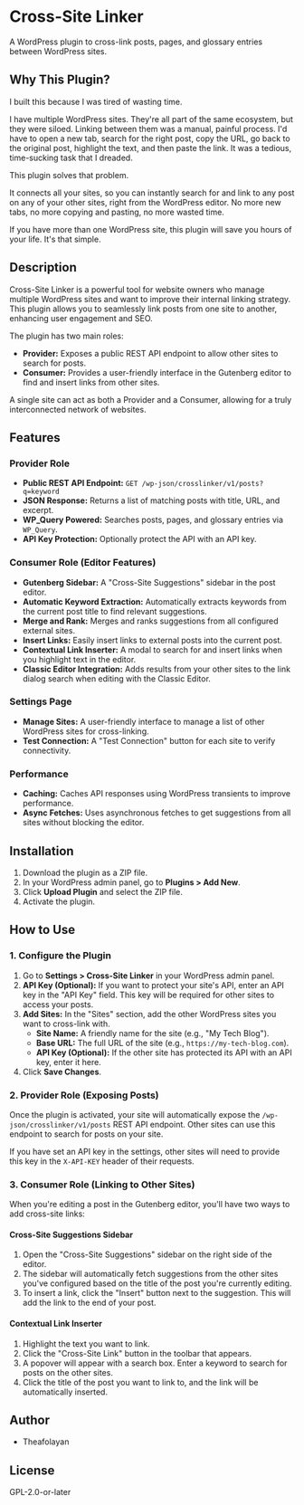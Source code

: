 # Cross-Site Linker

A WordPress plugin to cross-link posts, pages, and glossary entries between WordPress sites.

## Why This Plugin?

I built this because I was tired of wasting time.

I have multiple WordPress sites. They're all part of the same ecosystem, but they were siloed. Linking between them was a manual, painful process. I'd have to open a new tab, search for the right post, copy the URL, go back to the original post, highlight the text, and then paste the link. It was a tedious, time-sucking task that I dreaded.

This plugin solves that problem.

It connects all your sites, so you can instantly search for and link to any post on any of your other sites, right from the WordPress editor. No more new tabs, no more copying and pasting, no more wasted time.

If you have more than one WordPress site, this plugin will save you hours of your life. It's that simple.

## Description

Cross-Site Linker is a powerful tool for website owners who manage multiple WordPress sites and want to improve their internal linking strategy. This plugin allows you to seamlessly link posts from one site to another, enhancing user engagement and SEO.

The plugin has two main roles:

*   **Provider:** Exposes a public REST API endpoint to allow other sites to search for posts.
*   **Consumer:** Provides a user-friendly interface in the Gutenberg editor to find and insert links from other sites.

A single site can act as both a Provider and a Consumer, allowing for a truly interconnected network of websites.

## Features

### Provider Role

*   **Public REST API Endpoint:** `GET /wp-json/crosslinker/v1/posts?q=keyword`
*   **JSON Response:** Returns a list of matching posts with title, URL, and excerpt.
*   **WP\_Query Powered:** Searches posts, pages, and glossary entries via `WP_Query`.
*   **API Key Protection:** Optionally protect the API with an API key.

### Consumer Role (Editor Features)

*   **Gutenberg Sidebar:** A "Cross-Site Suggestions" sidebar in the post editor.
*   **Automatic Keyword Extraction:** Automatically extracts keywords from the current post title to find relevant suggestions.
*   **Merge and Rank:** Merges and ranks suggestions from all configured external sites.
*   **Insert Links:** Easily insert links to external posts into the current post.
*   **Contextual Link Inserter:** A modal to search for and insert links when you highlight text in the editor.
*   **Classic Editor Integration:** Adds results from your other sites to the link dialog search when editing with the Classic Editor.

### Settings Page

*   **Manage Sites:** A user-friendly interface to manage a list of other WordPress sites for cross-linking.
*   **Test Connection:** A "Test Connection" button for each site to verify connectivity.

### Performance

*   **Caching:** Caches API responses using WordPress transients to improve performance.
*   **Async Fetches:** Uses asynchronous fetches to get suggestions from all sites without blocking the editor.

## Installation

1.  Download the plugin as a ZIP file.
2.  In your WordPress admin panel, go to **Plugins > Add New**.
3.  Click **Upload Plugin** and select the ZIP file.
4.  Activate the plugin.

## How to Use

### 1. Configure the Plugin

1.  Go to **Settings > Cross-Site Linker** in your WordPress admin panel.
2.  **API Key (Optional):** If you want to protect your site's API, enter an API key in the "API Key" field. This key will be required for other sites to access your posts.
3.  **Add Sites:** In the "Sites" section, add the other WordPress sites you want to cross-link with.
    *   **Site Name:** A friendly name for the site (e.g., "My Tech Blog").
    *   **Base URL:** The full URL of the site (e.g., `https://my-tech-blog.com`).
    *   **API Key (Optional):** If the other site has protected its API with an API key, enter it here.
4.  Click **Save Changes**.

### 2. Provider Role (Exposing Posts)

Once the plugin is activated, your site will automatically expose the `/wp-json/crosslinker/v1/posts` REST API endpoint. Other sites can use this endpoint to search for posts on your site.

If you have set an API key in the settings, other sites will need to provide this key in the `X-API-KEY` header of their requests.

### 3. Consumer Role (Linking to Other Sites)

When you're editing a post in the Gutenberg editor, you'll have two ways to add cross-site links:

#### Cross-Site Suggestions Sidebar

1.  Open the "Cross-Site Suggestions" sidebar on the right side of the editor.
2.  The sidebar will automatically fetch suggestions from the other sites you've configured based on the title of the post you're currently editing.
3.  To insert a link, click the "Insert" button next to the suggestion. This will add the link to the end of your post.

#### Contextual Link Inserter

1.  Highlight the text you want to link.
2.  Click the "Cross-Site Link" button in the toolbar that appears.
3.  A popover will appear with a search box. Enter a keyword to search for posts on the other sites.
4.  Click the title of the post you want to link to, and the link will be automatically inserted.

## Author

*   Theafolayan

## License

GPL-2.0-or-later
